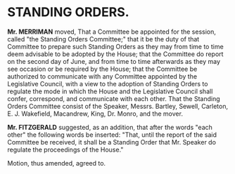 # STANDING ORDERS.

**Mr. MERRIMAN** moved, That a Committee be appointed for the session, called "the Standing Orders Committee;" that it be the duty of that Committee to prepare such Standing Orders as they may from time to time deem advisable to be adopted by the House; that the Committee do report on the second day of June, and from time to time afterwards as they may see occasion or be required by the House; that the Committee be authorized to communicate<!--7--> with any Committee appointed by the Legislative Council, with a view to the adoption of Standing Orders to regulate the mode in which the House and the Legislative Council shall confer, correspond, and communicate with each other. That the Standing Orders Committee consist of the Speaker, Messrs. Bartley, Sewell, Carleton, E. J. Wakefield, Macandrew, King, Dr. Monro, and the mover.

**Mr. FITZGERALD** suggested, as an addition, that after the words "each other" the following words be inserted: "That, until the report of the said Committee be received, it shall be a Standing Order that Mr. Speaker do regulate the proceedings of the House."

Motion, thus amended, agreed to.